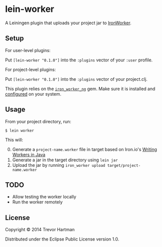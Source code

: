 # lein-worker

A Leiningen plugin that uploads your project jar to [IronWorker](http://www.iron.io/worker).

## Setup

For user-level plugins:

Put `[lein-worker "0.1.0"]` into the `:plugins` vector of your
`:user` profile.

For project-level plugins:

Put `[lein-worker "0.1.0"]` into the `:plugins` vector of your project.clj.

This plugin relies on the [`iron_worker_ng`](http://dev.iron.io/worker/languages/java/) gem.
Make sure it is installed and [configured](http://dev.iron.io/worker/reference/configuration) on your system.

## Usage

From your project directory, run:

    $ lein worker

This will:

0. Generate a `project-name.worker` file in target based on Iron.io's [Writing Workers in
   Java](http://dev.iron.io/worker/languages/java/)
0. Generate a jar in the target directory using `lein jar`
0. Upload the jar by running `iron_worker upload target/project-name.worker`

## TODO

- Allow testing the worker locally
- Run the worker remotely


## License

Copyright © 2014 Trevor Hartman

Distributed under the Eclipse Public License version 1.0.
